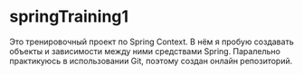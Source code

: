 # springTraining1
Это тренировочный проект по Spring Context.
В нём я пробую создавать объекты и зависимости между ними средствами Spring.
Паралельно практикуюсь в использовании Git, поэтому создан онлайн репозиторий.
